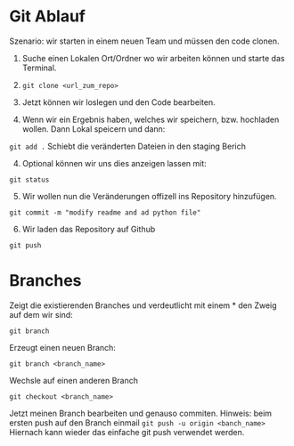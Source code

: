 # Git Ablauf

Szenario: wir starten in einem neuen Team und müssen den code clonen.

1. Suche einen Lokalen Ort/Ordner wo wir arbeiten können und starte das Terminal.

2. `git clone <url_zum_repo>`

3. Jetzt können wir loslegen und den Code bearbeiten.

4. Wenn wir ein Ergebnis haben, welches wir speichern, bzw. hochladen wollen.
Dann Lokal speicern und dann:

`git add .`
Schiebt die veränderten Dateien in den staging Berich

4. Optional können wir uns dies anzeigen lassen mit:

`git status`

5. Wir wollen nun die Veränderungen offizell ins Repository hinzufügen.

`git commit -m "modify readme and ad python file"`

6. Wir laden das Repository auf Github

`git push`


# Branches

Zeigt die existierenden Branches und verdeutlicht mit einem * den Zweig auf dem wir sind:

`git branch`

Erzeugt einen  neuen Branch:

`git branch <branch_name>`


Wechsle auf einen anderen Branch

`git checkout <branch_name>`

Jetzt meinen Branch bearbeiten und genauso commiten.
Hinweis: beim ersten push auf den Branch einmail 
`git push -u origin <banch_name>`
Hiernach kann wieder das einfache git push verwendet werden.
